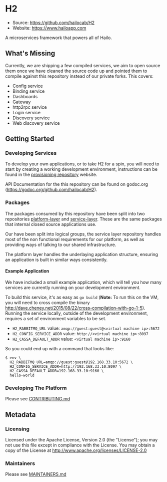 # H2

- Source: https://github.com/hailocab/H2
- Website: https://www.hailoapp.com

A microservices framework that powers all of Hailo.

## What's Missing
Currently, we are shipping a few compiled services, we aim to open source them once we have cleaned the source code up and pointed them to compile against this repository instead of our private forks. This covers:
- Config service
- Binding service
- Dashboards
- Gateway
- http2rpc service
- Login service
- Discovery service
- Web discovery service

## Getting Started

### Developing Services
To develop your own applications, or to take H2 for a spin, you will need to start by creating a working development environment, instructions can be found in the [provisioning repository](https://github.com/hailocab/H2-provisioning) website.

API Documentation for the this repository can be found on godoc.org (https://godoc.org/github.com/hailocab/H2).


### Packages
The packages consumed by this repository have been split into two repositories
[platform-layer](https://github.com/hailocab/platform-layer) and
[service-layer](https://github.com/hailocab/service-layer). These are the same
packages that internal closed source applications use.

Our have been split into logical groups, the service layer repository handles
most of the non functional requirements for our platform, as well as providing
ways of talking to our shared infrastructure.

The platform layer handles the underlaying application structure, ensuring an
application is built in similar ways consistently.

#### Example Application
We have included a small example application, which will tell you how many services are currently running on your development environment.

To build this service, it's as easy as `go build` (**Note:** To run this on the VM, you will need to cross compile the binary http://dave.cheney.net/2015/08/22/cross-compilation-with-go-1-5). Running the service locally, outside of the development environment, requires a set of environment variables to be set.
  - `H2_RABBITMQ_URL` value: `amqp://guest:guest@<virtual machine ip>:5672`
  - `H2_CONFIG_SERVICE_ADDR` value: `http://<virtual machine ip>:8097`
  - `H2_CASSA_DEFAULT_ADDR` value: `<virtual machine ip>:9160`

So you could end up with a command that looks like:
```shell
$ env \
  H2_RABBITMQ_URL=amqp://guest:guest@192.168.33.10:5672 \
  H2_CONFIG_SERVICE_ADDR=http://192.168.33.10:8097 \
  H2_CASSA_DEFAULT_ADDR=192.168.33.10:9160 \
  hello-world
```

### Developing The Platform
Please see [CONTRIBUTING.md](CONTRIBUTING.md)

## Metadata

### Licensing
Licensed under the Apache License, Version 2.0 (the "License");
you may not use this file except in compliance with the License.
You may obtain a copy of the License at http://www.apache.org/licenses/LICENSE-2.0

### Maintainers
Please see [MAINTAINERS.md](MAINTAINERS.md)
